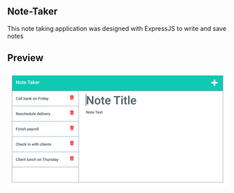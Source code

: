 ## Note-Taker


This note taking application was designed with ExpressJS to write and save notes


## Preview

<img src = "./Develop/public/assets/images/forReadMe.png" alt = "Website Preview" />  

